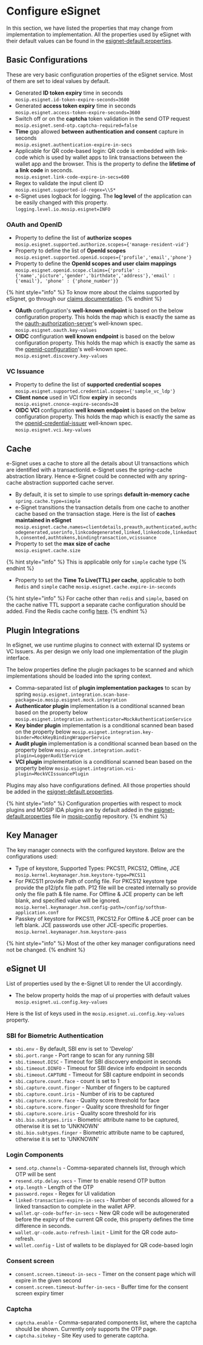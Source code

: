 # Configure eSignet

In this section, we have listed the properties that may change from implementation to implementation. All the properties used by eSignet with their default values can be found in the [esignet-default.properties](https://github.com/mosip/mosip-config/blob/master/esignet-default.properties).

## Basic Configurations

These are very basic configuration properties of the eSignet service. Most of them are set to ideal values by default.

* Generated **ID token expiry** time in seconds \
  `mosip.esignet.id-token-expire-seconds=3600`
* Generated **access token expiry** time in seconds \
  `mosip.esignet.access-token-expire-seconds=3600`
* Switch off or on the **captcha** token validation in the send OTP request \
  `mosip.esignet.send-otp.captcha-required=false`
* **Time** gap allowed **between** **authentication** **and** **consent** capture in seconds\
  `mosip.esignet.authentication-expire-in-secs`
* Applicable for QR code-based login: QR code is embedded with link-code which is used by wallet apps to link transactions between the wallet app and the browser. This is the property to define the **lifetime of a link code** in seconds. \
  `mosip.esignet.link-code-expire-in-secs=600`
* Regex to validate the input client ID \
  `mosip.esignet.supported-id-regex=\\S*`
* e-Signet uses logback for logging. The **log level** of the application can be easily changed with this property. \
  `logging.level.io.mosip.esignet=INFO`

### OAuth and OpenID

* Property to define the list of **authorize scopes**\
  `mosip.esignet.supported.authorize.scopes={'manage-resident-vid'}`
* Property to define the list of **OpenId scopes** \
  `mosip.esignet.supported.openid.scopes={'profile','email','phone'}`
* Property to define the **OpenId scopes and user claim mappings** `mosip.esignet.openid.scope.claims={'profile' : {'name','picture','gender','birthdate','address'},'email' : {'email'}, 'phone' : {'phone_number'}}`

{% hint style="info" %}
To know more about the claims supported by eSignet, go through our [claims documentation](claims.md).&#x20;
{% endhint %}

* **OAuth** configuration's **well-known endpoint** is based on the below configuration property. This holds the map which is exactly the same as the [oauth-authorization-server](https://www.rfc-editor.org/rfc/rfc8414.html#section-2)'s well-known spec.\
  `mosip.esignet.oauth.key-values`
* **OIDC** configuration **well known endpoint** is based on the below configuration property. This holds the map which is exactly the same as the [openid-configuration](https://openid.net/specs/openid-connect-discovery-1\_0.html#ProviderConfigurationResponse)'s well-known spec. `mosip.esignet.discovery.key-values`

### VC Issuance

* Property to define the list of **supported credential scopes** `mosip.esignet.supported.credential.scopes={'sample_vc_ldp'}`
* **Client nonce** used in VCI flow **expiry** in seconds \
  `mosip.esignet.cnonce-expire-seconds=20`
* **OIDC** **VCI** configuration **well known** **endpoint** is based on the below configuration property. This holds the map which is exactly the same as the [openid-credential-issuer](https://openid.github.io/OpenID4VCI/openid-4-verifiable-credential-issuance-wg-draft.html#name-credential-issuer-metadata) well-known spec.\
  `mosip.esignet.vci.key-values`

## Cache

e-Signet uses a cache to store all the details about UI transactions which are identified with a transactionId. e-Signet uses the spring-cache abstraction library. Hence e-Signet could be connected with any spring-cache abstraction supported cache server.

* By default, it is set to simple to use springs **default in-memory cache** `spring.cache.type=simple`
* e-Signet transitions the transaction details from one cache to another cache based on the transaction stage. Here is the list of **caches maintained in eSignet**\
  `mosip.esignet.cache.names=clientdetails,preauth,authenticated,authcodegenerated,userinfo,linkcodegenerated,linked,linkedcode,linkedauth,consented,authtokens,bindingtransaction,vcissuance`
* Property to set the **max size of cache**\
  `mosip.esignet.cache.size`

{% hint style="info" %}
This is applicable only for `simple` cache type
{% endhint %}

* Property to set the **Time To Live(TTL) per cache**, applicable to both `Redis` and `simple` cache `mosip.esignet.cache.expire-in-seconds`

{% hint style="info" %}
For cache other than `redis` and `simple`, based on the cache native TTL support a separate cache configuration should be added. Find the Redis cache config [here](https://github.com/mosip/esignet/blob/master/esignet-core/src/main/java/io/mosip/esignet/core/config/RedisCacheConfig.java).
{% endhint %}

## Plugin Integrations

In eSignet, we use runtime plugins to connect with external ID systems or VC Issuers. As per design we only load one implementation of the plugin interface.

The below properties define the plugin packages to be scanned and which implementations should be loaded into the spring context.

* Comma-separated list of **plugin implementation packages** to scan by spring `mosip.esignet.integration.scan-base-package=io.mosip.esignet.mock.integration`
* **Authenticator plugin** implementation is a conditional scanned bean based on the property below \
  `mosip.esignet.integration.authenticator=MockAuthenticationService`
* **Key binder plugin** implementation is a conditional scanned bean based on the property below `mosip.esignet.integration.key-binder=MockKeyBindingWrapperService`
* **Audit plugin** implementation is a conditional scanned bean based on the property below `mosip.esignet.integration.audit-plugin=LoggerAuditService`
* **VCI plugin** implementation is a conditional scanned bean based on the property below `mosip.esignet.integration.vci-plugin=MockVCIssuancePlugin`

Plugins may also have configurations defined. All those properties should be added in the [esignet-default.properties](https://github.com/mosip/mosip-config/blob/master/esignet-default.properties).

{% hint style="info" %}
Configuration properties with respect to mock plugins and MOSIP IDA plugins are by default added in the [esignet-default.properties](https://github.com/mosip/mosip-config/blob/master/esignet-default.properties) file in [mosip-config](https://github.com/mosip/mosip-config/tree/master) repository.
{% endhint %}

## Key Manager

The key manager connects with the configured keystore. Below are the configurations used:

* Type of keystore, Supported Types: PKCS11, PKCS12, Offline, JCE `mosip.kernel.keymanager.hsm.keystore-type=PKCS11`
* For PKCS11 provide Path of config file. For PKCS12 keystore type provide the p12/pfx file path. P12 file will be created internally so provide only the file path & file name. For Offline & JCE property can be left blank, and specified value will be ignored. \
  `mosip.kernel.keymanager.hsm.config-path=/config/softhsm-application.conf`
* Passkey of keystore for PKCS11, PKCS12.For Offline & JCE proer can be left blank. JCE passwords use other JCE-specific properties. \
  `mosip.kernel.keymanager.hsm.keystore-pass`

{% hint style="info" %}
Most of the other key manager configurations need not be changed.
{% endhint %}

## eSignet UI

List of properties used by the e-Signet UI to render the UI accordingly.

* The below property holds the map of ui properties with default values `mosip.esignet.ui.config.key-values`

Here is the list of keys used in the `mosip.esignet.ui.config.key-values` property.

### SBI for Biometric Authentication

* `sbi.env` - By default, SBI env is set to 'Develop'&#x20;
* `sbi.port.range` - Port range to scan for any running SBI
* `sbi.timeout.DISC` - Timeout for SBI discovery endpoint in seconds
* `sbi.timeout.DINFO` - Timeout for SBI device info endpoint in seconds
* `sbi.timeout.CAPTURE` - Timeout for SBI capture endpoint in seconds
* `sbi.capture.count.face` - count is set to 1
* `sbi.capture.count.finger` - Number of fingers to be captured
* `sbi.capture.count.iris` - Number of iris to be captured
* `sbi.capture.score.face` - Quality score threshold for face
* `sbi.capture.score.finger` - Quality score threshold for finger
* `sbi.capture.score.iris` - Quality score threshold for iris
* `sbi.bio.subtypes.iris` - Biometric attribute name to be captured, otherwise it is set to 'UNKNOWN'
* `sbi.bio.subtypes.finger` - Biometric attribute name to be captured, otherwise it is set to 'UNKNOWN'

### Login Components

* `send.otp.channels` - Comma-separated channels list, through which OTP will be sent
* `resend.otp.delay.secs` - Timer to enable resend OTP button
* `otp.length` - Length of the OTP
* `password.regex` - Regex for UI validation
* `linked-transaction-expire-in-secs` - Number of seconds allowed for a linked transaction to complete in the wallet APP.
* `wallet.qr-code-buffer-in-secs` - New QR code will be autogenerated before the expiry of the current QR code, this property defines the time difference in seconds.
* `wallet.qr-code.auto-refresh-limit` - Limit for the QR code auto-refresh.
* `wallet.config` - List of wallets to be displayed for QR code-based login

### Consent screen

* `consent.screen.timeout-in-secs` - Timer on the consent page which will expire in the given second
* `consent.screen.timeout-buffer-in-secs` - Buffer time for the consent screen expiry timer

### Captcha

* `captcha.enable` - Comma-separated components list, where the captcha should be shown. Currently only supports the OTP page.
* `captcha.sitekey` - Site Key used to generate captcha.
